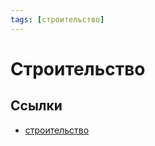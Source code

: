 ```yaml
---
tags: [строительство]
---
```

# Строительство

## Ссылки

* [строительство](https://ru.wikipedia.org/wiki/%D0%A1%D1%82%D1%80%D0%BE%D0%B8%D1%82%D0%B5%D0%BB%D1%8C%D1%81%D1%82%D0%B2%D0%BE "Строительство")
